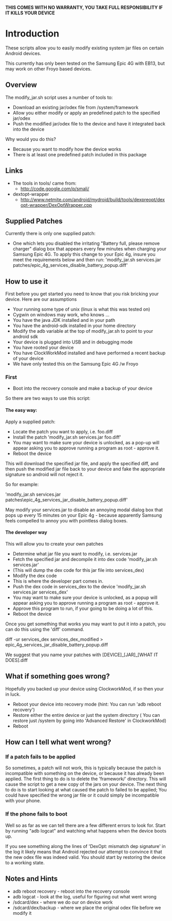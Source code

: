 
**THIS COMES WITH NO WARRANTY, YOU TAKE FULL RESPONSIBILITY IF IT KILLS YOUR DEVICE**

Introduction
============

These scripts allow you to easily modify existing system jar files on
certain Android devices.

This currently has only been tested on the Samsung Epic 4G with EB13, 
but may work on other Froyo based devices.

Overview
--------

The modify\_jar.sh script uses a number of tools to:

 * Download an existing jar/odex file from /system/framework
 * Allow you either modify or apply an predefined patch to the specified jar/odex
 * Push the modified jar/odex file to the device and have it integrated back into the device

Why would you do this?

 * Because you want to modify how the device works 
 * There is at least one predefined patch included in this package

Links
-----
 * The tools in tools/ came from:
   - http://code.google.com/p/smali/
 * dextopt-wrapper
   - http://www.netmite.com/android/mydroid/build/tools/dexpreopt/dexopt-wrapper/DexOptWrapper.cpp 

Supplied Patches
----------------

Currently there is only one supplied patch:

 * One which lets you disabled the irritating "Battery full, please remove charger" dialog box that appears every few minutes when charging your Samsung Epic 4G. To apply this change to your Epic 4g, insure you meet the requirements below and then run: 'modify\_jar.sh services.jar patches/epic_4g_services_disable_battery_popup.diff'


How to use it
-------------

First before you get started you need to know that you risk
bricking your device. Here are our assumptions

 - Your running some type of unix (linux is what this was tested on)
  - Cygwin on windows may work, who knows ...
 - You have the java JDK installed and in your path
 - You have the android-sdk installed in your home directory
  - Modify the adb variable at the top of modify\_jar.sh to point to your android sdk
 - Your device is plugged into USB and in debugging mode
 - You have rooted your device 
 - You have ClockWorkMod installed and have performed a recent backup of your device
 - We have only tested this on the Samsung Epic 4G /w Froyo

### First
 
 * Boot into the recovery console and make a backup of your device

So there are two ways to use this script:

#### The easy way:

Apply a supplied patch:

 * Locate the patch you want to apply, i.e. foo.diff
 * Install the patch 'modify\_jar.sh services.jar foo.diff'
 * You may want to make sure your device is unlocked, as a pop-up will appear asking you to approve running a program as root - approve it.
 * Reboot the device 

This will download the specified jar file, and apply the specified diff, and
then push the modified jar file back to your device and fake the appropriate
signature so android will not reject it.

So for example:

'modify\_jar.sh services.jar patches\epic\_4g\_services\_jar\_disable\_battery\_popup.diff'

May modify your services.jar to disable an annoying modal dialog box that pops up every 15 minutes
on your Epic 4g - because apparently Samsung feels compelled to annoy you with pointless dialog boxes.

#### The developer way

This will allow you to create your own patches
 
 * Determine what jar file you want to modify, i.e. services.jar
 * Fetch the specified jar and decompile it into dex code 'modify\_jar.sh services.jar'
  * (This will dump the dex code for this jar file into services_dex)
 * Modify the dex code 
  * This is where the developer part comes in.
 * Push the dex code in services\_dex to the device 'modify\_jar.sh services.jar services\_dex'
 * You may want to make sure your device is unlocked, as a popup will appear asking you to approve running a program as root - approve it.
  * Approve this program to run, if your going to be doing a lot of this.
 * Reboot the device
 
Once you get something that works you may want to put it into a patch, you can do this
using the 'diff' command.
 
diff -ur services\_dex services\_dex\_modified > epic\_4g\_services\_jar\_disable\_battery\_popup.diff

We suggest that you name your patches with [DEVICE]\_[JAR]\_[WHAT IT DOES].diff

What if something goes wrong?
-----------------------------

Hopefully you backed up your device using ClockworkMod, if so then your in luck.

 * Reboot your device into recovery mode (hint: You can run 'adb reboot recovery')
 * Restore either the entire device or just the system directory ( You can restore just /system by going into 'Advanced Restore' in ClockworkMod)
 * Reboot

How can I tell what went wrong?
-------------------------------

### If a patch fails to be applied

So sometimes, a patch will not work, this is typically because the patch is incompatible with something on the
device, or because it has already been applied. The first thing to do is to delete the 'framework/' directory.
This will cause the script to get a new copy of the jars on your device. The next thing to do is to start looking
at what caused the patch to failed to be applied; You could have specified the wrong jar file or it could simply
be incompatible with your phone.

### If the phone fails to boot

Well so as far as we can tell there are a few different errors to look for. 
Start by running "adb logcat" and watching what happens when the device boots up.

If you see something along the lines of 'DexOpt: mismatch dep signature' in the log it likely means that 
Android rejected our attempt to convince it that the new odex file was indeed valid. You should start by 
restoring the device to a working state.

Notes and Hints
---------------

 * adb reboot recovery - reboot into the recovery console
 * adb logcat - look at the log, useful for figuring out what went wrong
 * /sdcard/dex - where we do our on device work
 * /sdcard/dex/backup - where we place the original odex file before we modify it


